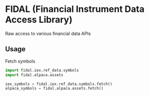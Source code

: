 # FIDAL (Financial Instrument Data Access Library)

Raw access to various financial data APIs

## Usage

Fetch symbols

```python
import fidal.iex.ref_data.symbols
import fidal.alpaca.assets

iex_symbols = fidal.iex.ref_data.symbols.fetch()
alpaca_symbols = fidal.alpaca.assets.fetch()
```
